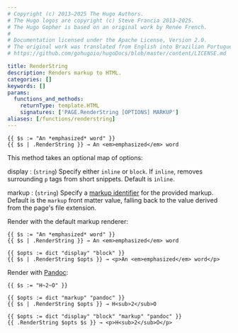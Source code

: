```yaml
---
# Copyright (c) 2013–2025 The Hugo Authors.
# The Hugo logos are copyright (c) Steve Francia 2013–2025.
# The Hugo Gopher is based on an original work by Renée French.
#
# Documentation licensed under the Apache License, Version 2.0.
# The original work was translated from English into Brazilian Portuguese.
# https://github.com/gohugoio/hugoDocs/blob/master/content/LICENSE.md

title: RenderString
description: Renders markup to HTML.
categories: []
keywords: []
params:
  functions_and_methods:
    returnType: template.HTML
    signatures: ['PAGE.RenderString [OPTIONS] MARKUP']
aliases: [/functions/renderstring]
---
```


```go-html-template
{{ $s := "An *emphasized* word" }}
{{ $s | .RenderString }} → An <em>emphasized</em> word
```

This method takes an optional map of options:

display
: (`string`) Specify either `inline` or `block`. If `inline`, removes surrounding `p` tags from short snippets. Default is `inline`.

markup
: (`string`) Specify a [markup identifier] for the provided markup. Default is the `markup` front matter value, falling back to the value derived from the page's file extension.

Render with the default markup renderer:

```go-html-template
{{ $s := "An *emphasized* word" }}
{{ $s | .RenderString }} → An <em>emphasized</em> word

{{ $opts := dict "display" "block" }}
{{ $s | .RenderString $opts }} → <p>An <em>emphasized</em> word</p>
```

Render with [Pandoc]:

```go-html-template
{{ $s := "H~2~O" }}

{{ $opts := dict "markup" "pandoc" }}
{{ $s | .RenderString $opts }} → H<sub>2</sub>O

{{ $opts := dict "display" "block" "markup" "pandoc" }}
{{ .RenderString $opts $s }} → <p>H<sub>2</sub>O</p>
```

[markup identifier]: /content-management/formats/#classification
[pandoc]: https://www.pandoc.org/
